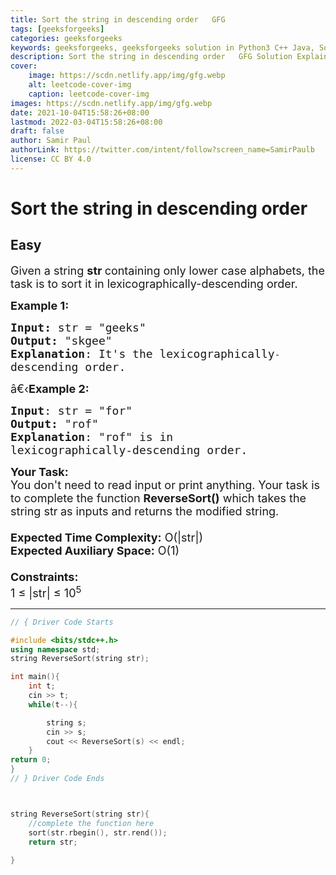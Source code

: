 ```yaml
---
title: Sort the string in descending order   GFG
tags: [geeksforgeeks]
categories: geeksforgeeks
keywords: geeksforgeeks, geeksforgeeks solution in Python3 C++ Java, Sort the string in descending order - GFG solution
description: Sort the string in descending order   GFG Solution Explained
cover:
    image: https://scdn.netlify.app/img/gfg.webp
    alt: leetcode-cover-img
    caption: leetcode-cover-img
images: https://scdn.netlify.app/img/gfg.webp
date: 2021-10-04T15:58:26+08:00
lastmod: 2022-03-04T15:58:26+08:00
draft: false
author: Samir Paul
authorLink: https://twitter.com/intent/follow?screen_name=SamirPaulb
license: CC BY 4.0
---
```



# Sort the string in descending order
## Easy
<div class="problem-statement">
                <p></p><p><span style="font-size:18px">Given a string <strong>str&nbsp;</strong>containing only lower case alphabets, the task is to sort it in lexicographically-descending order. </span></p>

<p><span style="font-size:18px"><strong>Example 1:</strong></span></p>

<pre><span style="font-size:18px"><strong>Input: </strong>str = "geeks"
<strong>Output:</strong> "skgee"
<strong>Explanation</strong>: It's the lexicographically</span>-
<span style="font-size:18px">descending order.</span>
</pre>

<p><span style="font-size:18px">â€‹<strong>Example 2:</strong></span></p>

<pre><span style="font-size:18px"><strong>Input</strong>: str = "for"
<strong>Output:</strong> "rof"
<strong>Explanation</strong>: "rof" is in
lexicographically-descending order.</span>
</pre>

<p><span style="font-size:18px"><strong>Your Task:&nbsp;&nbsp;</strong><br>
You don't need to read input or print anything. Your task is to complete the function&nbsp;<strong>ReverseSort()</strong>&nbsp;which takes the string str<strong>&nbsp;</strong>as inputs and returns the modified string.<br>
<br>
<strong>Expected Time Complexity:</strong>&nbsp;O(|str|)<br>
<strong>Expected Auxiliary Space:</strong>&nbsp;O(1)<br>
<br>
<strong>Constraints:</strong><br>
1 ≤ |str| ≤ 10<sup>5</sup></span></p>
 <p></p>
            </div>

---




```cpp
// { Driver Code Starts

#include <bits/stdc++.h>
using namespace std;
string ReverseSort(string str);

int main(){
    int t;
    cin >> t;
    while(t--){

        string s;
        cin >> s;
        cout << ReverseSort(s) << endl;
    }
return 0;
}
// } Driver Code Ends



string ReverseSort(string str){
    //complete the function here
    sort(str.rbegin(), str.rend());
    return str;
    
}
```
